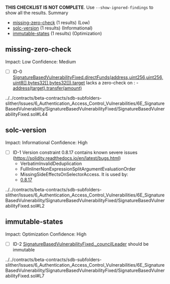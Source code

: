 **THIS CHECKLIST IS NOT COMPLETE**. Use `--show-ignored-findings` to show all the results.
Summary
 - [missing-zero-check](#missing-zero-check) (1 results) (Low)
 - [solc-version](#solc-version) (1 results) (Informational)
 - [immutable-states](#immutable-states) (1 results) (Optimization)
## missing-zero-check
Impact: Low
Confidence: Medium
 - [ ] ID-0
[SignatureBasedVulnerabilityFixed.directFunds(address,uint256,uint256,uint8[],bytes32[],bytes32[]).target](../../contracts/beta-contracts/sdb-subfolders-slither/Issues/6_Authentication_Access_Control_Vulnerabilities/6E_SignatureBasedVulnerability/SignatureBasedVulnerabilityFixed/SignatureBasedVulnerabilityFixed.sol#L44) lacks a zero-check on :
		- [address(target).transfer(amount)](../../contracts/beta-contracts/sdb-subfolders-slither/Issues/6_Authentication_Access_Control_Vulnerabilities/6E_SignatureBasedVulnerability/SignatureBasedVulnerabilityFixed/SignatureBasedVulnerabilityFixed.sol#L74)

../../contracts/beta-contracts/sdb-subfolders-slither/Issues/6_Authentication_Access_Control_Vulnerabilities/6E_SignatureBasedVulnerability/SignatureBasedVulnerabilityFixed/SignatureBasedVulnerabilityFixed.sol#L44


## solc-version
Impact: Informational
Confidence: High
 - [ ] ID-1
Version constraint 0.8.17 contains known severe issues (https://solidity.readthedocs.io/en/latest/bugs.html)
	- VerbatimInvalidDeduplication
	- FullInlinerNonExpressionSplitArgumentEvaluationOrder
	- MissingSideEffectsOnSelectorAccess.
It is used by:
	- [0.8.17](../../contracts/beta-contracts/sdb-subfolders-slither/Issues/6_Authentication_Access_Control_Vulnerabilities/6E_SignatureBasedVulnerability/SignatureBasedVulnerabilityFixed/SignatureBasedVulnerabilityFixed.sol#L2)

../../contracts/beta-contracts/sdb-subfolders-slither/Issues/6_Authentication_Access_Control_Vulnerabilities/6E_SignatureBasedVulnerability/SignatureBasedVulnerabilityFixed/SignatureBasedVulnerabilityFixed.sol#L2


## immutable-states
Impact: Optimization
Confidence: High
 - [ ] ID-2
[SignatureBasedVulnerabilityFixed._councilLeader](../../contracts/beta-contracts/sdb-subfolders-slither/Issues/6_Authentication_Access_Control_Vulnerabilities/6E_SignatureBasedVulnerability/SignatureBasedVulnerabilityFixed/SignatureBasedVulnerabilityFixed.sol#L7) should be immutable 

../../contracts/beta-contracts/sdb-subfolders-slither/Issues/6_Authentication_Access_Control_Vulnerabilities/6E_SignatureBasedVulnerability/SignatureBasedVulnerabilityFixed/SignatureBasedVulnerabilityFixed.sol#L7


